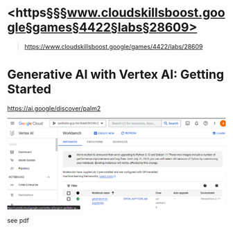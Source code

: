 # <https§§§www.cloudskillsboost.google§games§4422§labs§28609>
> <https://www.cloudskillsboost.google/games/4422/labs/28609>

# Generative AI with Vertex AI: Getting Started


https://ai.google/discover/palm2

![Alt text](image.png)

see pdf